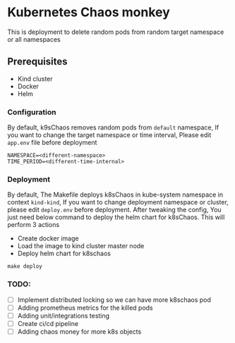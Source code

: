 # Kubernetes Chaos monkey

This is deployment to delete random pods from random target namespace or all namespaces


## Prerequisites
* Kind cluster
* Docker  
* Helm

### Configuration
By default, k9sChaos removes random pods from `default` namespace, If you want to change the target namespace or time interval,
Please edit `app.env` file before deployment
```env
NAMESPACE=<different-namespace>
TIME_PERIOD=<different-time-internal>
```

### Deployment
By default, The Makefile deploys k8sChaos in kube-system namespace in context `kind-kind`, If you want to change deployment 
namespace or cluster, please edit `deploy.env` before deployment. 
After tweaking the config, You just need below command to deploy the helm chart for k8sChaos. This will perform 3 actions
- Create docker image
- Load the image to kind cluster master node
- Deploy helm chart for k8schaos

```shell
make deploy
```

### TODO: 
 - [ ] Implement distributed locking so we can have more k8schaos pod
 - [ ] Adding prometheus metrics for the killed pods
 - [ ] Adding unit/integrations testing
 - [ ] Create ci/cd pipeline
 - [ ] Adding chaos money for more k8s objects